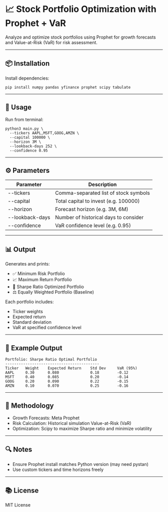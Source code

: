 # 📈 Stock Portfolio Optimization with Prophet + VaR

Analyze and optimize stock portfolios using Prophet for growth forecasts and Value-at-Risk (VaR) for risk assessment.

---

## 📦 Installation

Install dependencies:

    pip install numpy pandas yfinance prophet scipy tabulate

---

## 🚀 Usage

Run from terminal:

    python3 main.py \
      --tickers AAPL,MSFT,GOOG,AMZN \
      --capital 100000 \
      --horizon 3M \
      --lookback-days 252 \
      --confidence 0.95

---

## ⚙️ Parameters

Parameter          | Description
------------------ | -------------------------------------------
--tickers          | Comma-separated list of stock symbols
--capital          | Total capital to invest (e.g. 100000)
--horizon          | Forecast horizon (e.g. 3M, 6M)
--lookback-days    | Number of historical days to consider
--confidence       | VaR confidence level (e.g. 0.95)

---

## 📊 Output

Generates and prints:

- ✅ Minimum Risk Portfolio
- 📈 Maximum Return Portfolio
- 🔁 Sharpe Ratio Optimized Portfolio
- ⚖️ Equally Weighted Portfolio (Baseline)

Each portfolio includes:

- Ticker weights
- Expected return
- Standard deviation
- VaR at specified confidence level

---

## 📁 Example Output

    Portfolio: Sharpe Ratio Optimal Portfolio
    ------------------------------------------
    Ticker   Weight    Expected Return    Std Dev     VaR (95%)
    AAPL     0.30      0.080              0.18        -0.12
    MSFT     0.40      0.085              0.20        -0.14
    GOOG     0.20      0.090              0.22        -0.15
    AMZN     0.10      0.070              0.25        -0.16

---

## 🧠 Methodology

- Growth Forecasts: Meta Prophet
- Risk Calculation: Historical simulation Value-at-Risk (VaR)
- Optimization: Scipy to maximize Sharpe ratio and minimize volatility

---

## 🔍 Notes

- Ensure Prophet install matches Python version (may need pystan)
- Use custom tickers and time horizons freely

---

## 📚 License

MIT License
